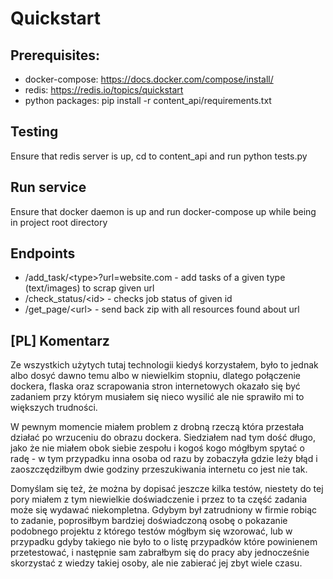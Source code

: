 # Quickstart

## Prerequisites:
- docker-compose: https://docs.docker.com/compose/install/
- redis: https://redis.io/topics/quickstart
- python packages: pip install -r content_api/requirements.txt

## Testing
Ensure that redis server is up, cd to content_api and run python tests.py

## Run service
Ensure that docker daemon is up and run docker-compose up while being in project root directory

## Endpoints
- /add_task/\<type>?url=website.com - add tasks of a given type (text/images) to scrap given url
- /check_status/\<id> - checks job status of given id
- /get_page/\<url> - send back zip with all resources found about url



## [PL] Komentarz
Ze wszystkich użytych tutaj technologii kiedyś korzystałem, było to jednak albo dosyć dawno temu
albo w niewielkim stopniu, dlatego połączenie dockera, flaska oraz scrapowania stron internetowych
okazało się być zadaniem przy którym musiałem się nieco wysilić ale nie sprawiło mi to większych
trudności.

W pewnym momencie miałem problem z drobną rzeczą która przestała działać po wrzuceniu do obrazu
dockera. Siedziałem nad tym dość długo, jako że nie miałem obok siebie zespołu i kogoś kogo mógłbym
spytać o radę - w tym przypadku inna osoba od razu by zobaczyła gdzie leży błąd i zaoszczędziłbym
dwie godziny przeszukiwania internetu co jest nie tak.

Domyślam się też, że można by dopisać jeszcze kilka testów, niestety do tej pory miałem z
tym niewielkie doświadczenie i przez to ta część zadania może się wydawać niekompletna. Gdybym był
zatrudniony w firmie robiąc to zadanie, poprosiłbym bardziej doświadczoną osobę o pokazanie podobnego projektu z którego
testów mógłbym się wzorować, lub w przypadku gdyby takiego nie było to o listę przypadków które
powinienem przetestować, i następnie sam zabrałbym się do pracy aby jednocześnie skorzystać z wiedzy takiej osoby, ale nie zabierać jej zbyt wiele czasu.
